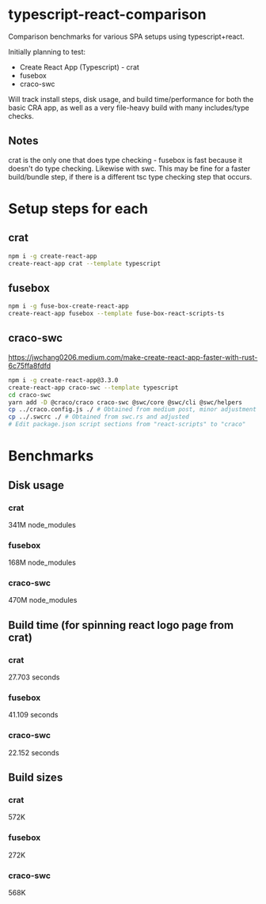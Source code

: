 # typescript-react-comparison

Comparison benchmarks for various SPA setups using typescript+react.

Initially planning to test:

- Create React App (Typescript) - crat
- fusebox
- craco-swc

Will track install steps, disk usage, and build time/performance for
both the basic CRA app, as well as a very file-heavy build with many
includes/type checks.

## Notes
crat is the only one that does type checking - fusebox is fast because
it doesn't do type checking.  Likewise with swc.  This may be fine for
a faster build/bundle step, if there is a different tsc type checking
step that occurs.

# Setup steps for each
## crat

```sh
npm i -g create-react-app
create-react-app crat --template typescript
```

## fusebox

```sh
npm i -g fuse-box-create-react-app
create-react-app fusebox --template fuse-box-react-scripts-ts
```

## craco-swc
https://jwchang0206.medium.com/make-create-react-app-faster-with-rust-6c75ffa8fdfd

```sh
npm i -g create-react-app@3.3.0
create-react-app craco-swc --template typescript
cd craco-swc
yarn add -D @craco/craco craco-swc @swc/core @swc/cli @swc/helpers
cp ../craco.config.js ./ # Obtained from medium post, minor adjustment required
cp ../.swcrc ./ # Obtained from swc.rs and adjusted
# Edit package.json script sections from "react-scripts" to "craco"
```


# Benchmarks

## Disk usage
### crat
341M node_modules

### fusebox
168M node_modules

### craco-swc
470M node_modules

## Build time (for spinning react logo page from crat)
### crat
27.703 seconds

### fusebox
41.109 seconds

### craco-swc
22.152 seconds

## Build sizes
### crat
572K

### fusebox
272K

### craco-swc
568K

